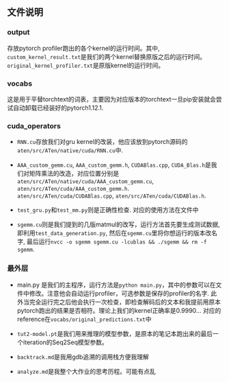 ## 文件说明

### output
存放pytorch profiler跑出的各个kernel的运行时间。其中, `custom_kernel_result.txt`是我们的两个kernel替换原版之后的运行时间。`original_kernel_profiler.txt`是原版kernel的运行时间。

### vocabs
这是用于平替torchtext的词表，主要因为对应版本的torchtext一旦pip安装就会尝试自动卸载已经装好的pytorch1.12.1.

### cuda_operators

- `RNN.cu`存放我们对gru kernel的改装，他应该放到pytorch源码的`aten/src/ATen/native/cuda/RNN.cu`中.
- `AAA_custom_gemm.cu`, `AAA_custom_gemm.h`, `CUDABlas.cpp`, `CUDA_Blas.h`是我们对矩阵乘法的改造，对应位置分别是`aten/src/ATen/native/cuda/AAA_custom_gemm.cu`, `aten/src/ATen/cuda/AAA_custom_gemm.h`. `aten/src/ATen/cuda/CUDABlas.cpp`, `aten/src/ATen/cuda/CUDABlas.h`.

- `test_gru.py`和`test_mm.py`则是正确性检查. 对应的使用方法在文件中

- `sgemm.cu`则是我们提到的几版matmul的改写，运行方法首先要生成测试数据, 即利用`test_data_generation.py`, 然后在`sgemm.cu`里将你想运行的版本改名字, 最后运行`nvcc -o sgemm sgemm.cu -lcublas && ./sgemm && rm -f sgemm`.

### 最外层
- main.py 是我们的主程序，运行方法是`python main.py`，其中的参数可以在文件中修改。注意他会自动运行profiler，可选参数是保存的profiler的名字. 此外当完全运行完之后他会执行一次检查，即检查解码后的文本和我提前用原本pytorch跑出的结果是否相符。理论上我们的kernel正确率是0.9990... 对应的reference在`vocabs/original_predictions.txt`中

- `tut2-model.pt`是我们用来推理的模型参数，是原本的笔记本跑出来的最后一个iteration的Seq2Seq模型参数。

- `backtrack.md`是我用gdb追溯的调用栈方便我理解

- `analyze.md`是我整个大作业的思考历程。可能有点乱